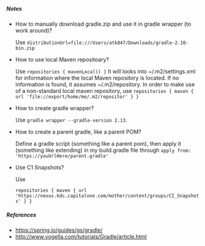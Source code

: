 ##### Notes 

* How to manually download gradle.zip and use it in gradle wrapper (to work around)? 

  Use ```distributionUrl=file:///Users/atk847/Downloads/gradle-2.10-bin.zip```

* How to use local Maven repositoary? 

  Use 
  `
  repositories {
     mavenLocal()
  }
  `
  It will looks into ~/.m2/settings.xml for information where the local Maven repository 
  is located. If no information is found, it assumes ~/.m2/repository.  In order to make 
  use of a non-standard local maven repository, use 
  `repositories {
      maven {
          url 'file://export/home/me/.m2/repositor'
      }
  }
  `
 * How to create gradle wrapper? 
 
    Use ```gradle wrapper --gradle-version 2.13```. 
    
 * How to create a parent gradle, like a parent POM? 
 
    Define a gradle script (something like a parent pom), then apply it (something like extending) in my build.gradle file through ```apply from: 'https://youUrlHere/parent.gradle'```
    
 * Use C1 Snapshots? 
 
   Use 
   
   `
    repositories {
        maven {
        url 'https://nexus.kdc.capitalone.com/mother/content/groups/CI_Snapshots'
      }
    }
  `

##### References

* https://spring.io/guides/gs/gradle/
* http://www.vogella.com/tutorials/Gradle/article.html


